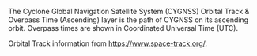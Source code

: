 The Cyclone Global Navigation Satellite System (CYGNSS) Orbital Track & Overpass Time (Ascending) layer is the path of CYGNSS on its ascending orbit. Overpass times are shown in Coordinated Universal Time (UTC).

Orbital Track information from <https://www.space-track.org/>.